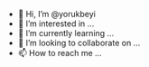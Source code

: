 - 👋 Hi, I’m @yorukbeyi
- 👀 I’m interested in ...
- 🌱 I’m currently learning ...
- 💞️ I’m looking to collaborate on ...
- 📫 How to reach me ...

<!---
yorukbeyi/yorukbeyi is a ✨ special ✨ repository because its `README.md` (this file) appears on your GitHub profile.
You can click the Preview link to take a look at your changes.
--->
